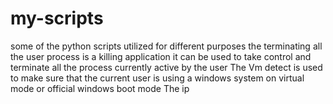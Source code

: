 # my-scripts
some of the python scripts utilized for different purposes
the terminating all the user process is a killing application
it can be used to take control and terminate all the process currently active by the user
The Vm detect is used to make sure that the current user is using a windows system on virtual mode or official windows boot mode
The ip
